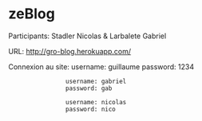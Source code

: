 zeBlog
======

Participants: Stadler Nicolas & Larbalete Gabriel

URL: http://gro-blog.herokuapp.com/

Connexion au site: username: guillaume
                    password: 1234

                    username: gabriel
                    password: gab

                    username: nicolas
                    password: nico


